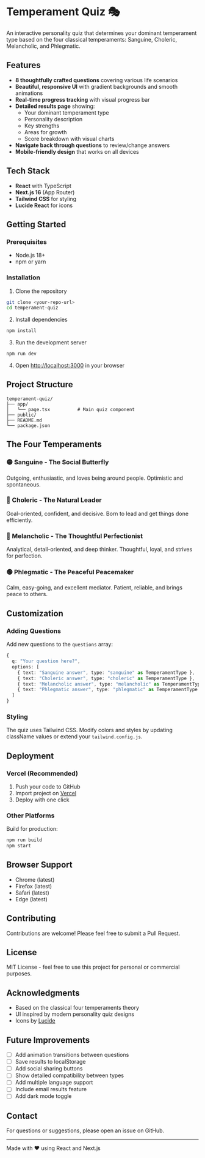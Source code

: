 # Temperament Quiz 🎭

An interactive personality quiz that determines your dominant temperament type based on the four classical temperaments: Sanguine, Choleric, Melancholic, and Phlegmatic.

## Features

- **8 thoughtfully crafted questions** covering various life scenarios
- **Beautiful, responsive UI** with gradient backgrounds and smooth animations
- **Real-time progress tracking** with visual progress bar
- **Detailed results page** showing:
  - Your dominant temperament type
  - Personality description
  - Key strengths
  - Areas for growth
  - Score breakdown with visual charts
- **Navigate back through questions** to review/change answers
- **Mobile-friendly design** that works on all devices

## Tech Stack

- **React** with TypeScript
- **Next.js 16** (App Router)
- **Tailwind CSS** for styling
- **Lucide React** for icons

## Getting Started

### Prerequisites

- Node.js 18+ 
- npm or yarn

### Installation

1. Clone the repository
```bash
git clone <your-repo-url>
cd temperament-quiz
```

2. Install dependencies
```bash
npm install
```

3. Run the development server
```bash
npm run dev
```

4. Open [http://localhost:3000](http://localhost:3000) in your browser

## Project Structure

```
temperament-quiz/
├── app/
│   └── page.tsx          # Main quiz component
├── public/
├── README.md
└── package.json
```

## The Four Temperaments

### 🟡 Sanguine - The Social Butterfly
Outgoing, enthusiastic, and loves being around people. Optimistic and spontaneous.

### 🔴 Choleric - The Natural Leader
Goal-oriented, confident, and decisive. Born to lead and get things done efficiently.

### 🔵 Melancholic - The Thoughtful Perfectionist
Analytical, detail-oriented, and deep thinker. Thoughtful, loyal, and strives for perfection.

### 🟢 Phlegmatic - The Peaceful Peacemaker
Calm, easy-going, and excellent mediator. Patient, reliable, and brings peace to others.

## Customization

### Adding Questions

Add new questions to the `questions` array:

```typescript
{
  q: "Your question here?",
  options: [
    { text: "Sanguine answer", type: "sanguine" as TemperamentType },
    { text: "Choleric answer", type: "choleric" as TemperamentType },
    { text: "Melancholic answer", type: "melancholic" as TemperamentType },
    { text: "Phlegmatic answer", type: "phlegmatic" as TemperamentType }
  ]
}
```

### Styling

The quiz uses Tailwind CSS. Modify colors and styles by updating className values or extend your `tailwind.config.js`.

## Deployment

### Vercel (Recommended)

1. Push your code to GitHub
2. Import project on [Vercel](https://vercel.com)
3. Deploy with one click

### Other Platforms

Build for production:
```bash
npm run build
npm start
```

## Browser Support

- Chrome (latest)
- Firefox (latest)
- Safari (latest)
- Edge (latest)

## Contributing

Contributions are welcome! Please feel free to submit a Pull Request.

## License

MIT License - feel free to use this project for personal or commercial purposes.

## Acknowledgments

- Based on the classical four temperaments theory
- UI inspired by modern personality quiz designs
- Icons by [Lucide](https://lucide.dev)

## Future Improvements

- [ ] Add animation transitions between questions
- [ ] Save results to localStorage
- [ ] Add social sharing buttons
- [ ] Show detailed compatibility between types
- [ ] Add multiple language support
- [ ] Include email results feature
- [ ] Add dark mode toggle

## Contact

For questions or suggestions, please open an issue on GitHub.

---

Made with ❤️ using React and Next.js

